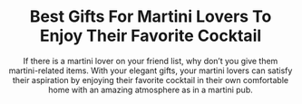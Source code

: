 ---
layout: post
title: Best Gifts For Martini Lovers To Enjoy Their Favorite Cocktail
subtitle: If there is a martini lover on your friend list, why don’t you give them martini-related items. With your elegant gifts, your martini lovers can satisfy their aspiration by enjoying their favorite cocktail in their own comfortable home with an amazing atmosphere as in a martini pub.
header-img: "img/post/2023/09/copied/medium_gifts_for_martini_lovers_e305f55284.jpg"
header-style: text
permalink: "/gifts-martini-lovers/"
catalog: true
tags:
  - Recipients 
  - Men
---    